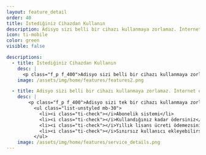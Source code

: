 ```yaml
---
layout: feature_detail
order: 40
title: İstediğiniz Cihazdan Kullanın
description: Adisyo sizi belli bir cihazı kullanmaya zorlamaz. İnternet erişimi olan herhangi bir cihaz üzerinden işlemlerinizi yönetebilirsiniz. 
icon: ti-mobile
color: green
visible: false

descriptions: 
  - title: İstediğiniz Cihazdan Kullanın
    desc: |
      <p class="f_p f_400">Adisyo sizi belli bir cihazı kullanmaya zorlamaz. İnternet erişimi olan herhangi bir cihazdan işlerinizi yönetebilirsiniz. Tabletler, akıllı telefonlar ve ya bilgisayarlar üzerinden operasyonlarınızı rahatlıkla sürdürebilirsiniz.</p>
    image: /assets/img/home/features/features2.png

  - title: Adisyo sizi belli bir cihazı kullanmaya zorlamaz. İnternet erişimi olan herhangi bir cihazdan işlerinizi yönetebilirsiniz. Tabletler, akıllı telefonlar ve ya bilgisayarlar üzerinden operasyonlarınızı rahatlıkla sürdürebilirsiniz.
    desc: |
        <p class="f_p f_400">Adisyo sizi tek bir cihazı kullanmaya zorlamaz. Adisyo'yu kullanmak için pahalı bir lisans almanız gerekmez. Yıllık bakım ücreti ödemezsiniz. Abonelik sistemi sayesinde, kullandığınız kadar ödersiniz.</p>
          <ul class="list-unstyled mb-30">
            <li><i class="ti-check"></i>Abonelik sistemi</li>
            <li><i class="ti-check"></i>Kullandığınız kadar ödersiniz</li>
            <li><i class="ti-check"></i>Yıllık lisans ücreti ödemezsiniz</li>
            <li><i class="ti-check"></i>Sınırsız kullanıcı ekleyebilirsiniz</li>
          </ul>
    image: /assets/img/home/features/service_details.png
---
```

